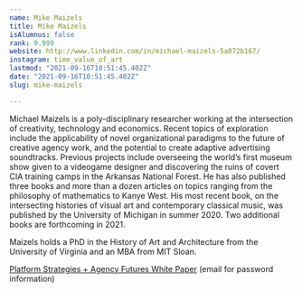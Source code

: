 ```yaml
---
name: Mike Maizels
title: Mike Maizels
isAlumnus: false
rank: 9.999
website: http://www.linkedin.com/in/michael-maizels-5a072b167/
instagram: time_value_of_art
lastmod: "2021-09-16T10:51:45.402Z"
date: "2021-09-16T10:51:45.402Z"
slug: mike-maizels

---
```

Michael Maizels is a poly-disciplinary researcher working at the intersection of creativity, technology and economics. Recent topics of exploration include the applicability of novel organizational paradigms to the future of creative agency work, and the potential to create adaptive advertising soundtracks. Previous projects include overseeing the world’s first museum show given to a videogame designer and discovering the ruins of covert CIA training camps in the Arkansas National Forest. He has also published three books and more than a dozen articles on topics ranging from the philosophy of mathematics to Kanye West. His most recent book, on the intersecting histories of visual art and contemporary classical music, was published by the University of Michigan in summer 2020. Two additional books are forthcoming in 2021. 

Maizels holds a PhD in the History of Art and Architecture from the University of Virginia and an MBA from MIT Sloan.

[Platform Strategies + Agency Futures White Paper](https://drive.google.com/file/d/1Jk8aOmuXosfrF2V-vzIlkOL5tQMXggrG/view) (email for password information)